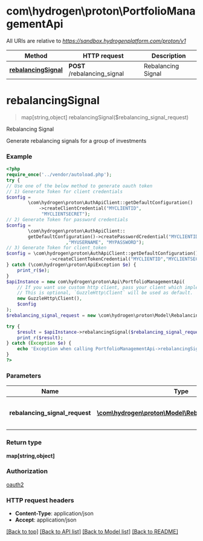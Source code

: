 # com\hydrogen\proton\PortfolioManagementApi

All URIs are relative to *https://sandbox.hydrogenplatform.com/proton/v1*

Method | HTTP request | Description
------------- | ------------- | -------------
[**rebalancingSignal**](PortfolioManagementApi.md#rebalancingSignal) | **POST** /rebalancing_signal | Rebalancing Signal


# **rebalancingSignal**
> map[string,object] rebalancingSignal($rebalancing_signal_request)

Rebalancing Signal

Generate rebalancing signals for a group of investments

### Example
```php
<?php
require_once('../vendor/autoload.php');
try {
// Use one of the below method to generate oauth token
// 1) Generate Token for client credentials
$config =
        \com\hydrogen\proton\AuthApiClient::getDefaultConfiguration()
            ->createClientCredential("MYCLIENTID",
             "MYCLIENTSECRET");
// 2) Generate Token for password credentials
$config =
        \com\hydrogen\proton\AuthApiClient::
        getDefaultConfiguration()->createPasswordCredential("MYCLIENTID","MYCLIENTSECRET"
                      ,"MYUSERNAME", "MYPASSWORD");
// 3) Generate Token for client_token
$config = \com\hydrogen\proton\AuthApiClient::getDefaultConfiguration()
                ->createClientTokenCredential("MYCLIENTID","MYCLIENTSECRET", "CLIENT_TOKEN");
} catch (\com\hydrogen\proton\ApiException $e) {
    print_r($e);
}
$apiInstance = new com\hydrogen\proton\Api\PortfolioManagementApi(
    // If you want use custom http client, pass your client which implements `GuzzleHttp\ClientInterface`.
    // This is optional, `GuzzleHttp\Client` will be used as default.
    new GuzzleHttp\Client(),
    $config
);
$rebalancing_signal_request = new \com\hydrogen\proton\Model\RebalancingSignalRequest(); // \com\hydrogen\proton\Model\RebalancingSignalRequest | Request payload for Rebalancing Signal

try {
    $result = $apiInstance->rebalancingSignal($rebalancing_signal_request);
    print_r($result);
} catch (Exception $e) {
    echo 'Exception when calling PortfolioManagementApi->rebalancingSignal: ', $e->getMessage(), PHP_EOL;
}
?>
```

### Parameters

Name | Type | Description  | Notes
------------- | ------------- | ------------- | -------------
 **rebalancing_signal_request** | [**\com\hydrogen\proton\Model\RebalancingSignalRequest**](../Model/RebalancingSignalRequest.md)| Request payload for Rebalancing Signal |

### Return type

**map[string,object]**

### Authorization

[oauth2](../../README.md#oauth2)

### HTTP request headers

 - **Content-Type**: application/json
 - **Accept**: application/json

[[Back to top]](#) [[Back to API list]](../../README.md#documentation-for-api-endpoints) [[Back to Model list]](../../README.md#documentation-for-models) [[Back to README]](../../README.md)

